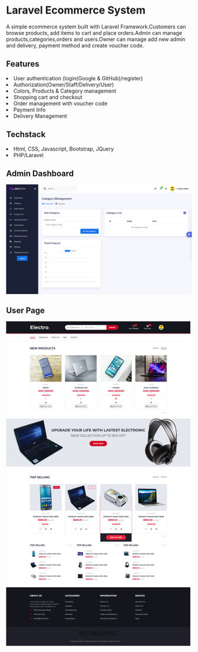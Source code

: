 # Laravel Ecommerce System
<p>A simple ecommerce system built with Laravel Framework.Customers can browse products, add items to cart and place orders.Admin can manage products,categories,orders and users.Owner can manage add new admin and delivery, payment method and create voucher code.</p>

## Features
<li>User authentication (login(Google & GitHub)/register)</li>
<li>Authorization(Owner/Staff/Delivery/User)</li>
<li>Colors, Products & Category management</li>
<li>Shopping cart and checkout</li>
<li>Order management with voucher code</li>
<li>Payment Info</li>
<li>Delivery Management</li>

## Techstack
<li>Html, CSS, Javascript, Bootstrap, JQuery</li>
<li>PHP/Laravel</li>

## Admin Dashboard
<img src="public/default/admin_dashboard.png" width="600"> 

## User Page
<img src="public/default/client.png" width="500">

